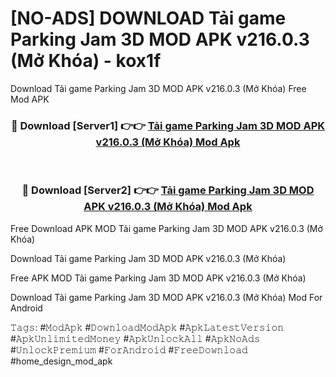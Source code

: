# [NO-ADS] DOWNLOAD Tải game Parking Jam 3D MOD APK v216.0.3 (Mở Khóa) - kox1f
Download Tải game Parking Jam 3D MOD APK v216.0.3 (Mở Khóa) Free Mod APK

<div align="center">
<h3>🔴 Download [Server1] 👉👉 <a href="https://apk-comot.site?title=Tải_game_Parking_Jam_3D_MOD_APK_v216.0.3_(Mở_Khóa)">Tải game Parking Jam 3D MOD APK v216.0.3 (Mở Khóa) Mod Apk</a></h3><br>

<h3>🔴 Download [Server2] 👉👉 <a href="https://apk-comot.site?title=Tải_game_Parking_Jam_3D_MOD_APK_v216.0.3_(Mở_Khóa)">Tải game Parking Jam 3D MOD APK v216.0.3 (Mở Khóa) Mod Apk</a></h3>
</div>


Free Download APK MOD Tải game Parking Jam 3D MOD APK v216.0.3 (Mở Khóa)

Download Tải game Parking Jam 3D MOD APK v216.0.3 (Mở Khóa) 

Free APK MOD Tải game Parking Jam 3D MOD APK v216.0.3 (Mở Khóa) 

Download Tải game Parking Jam 3D MOD APK v216.0.3 (Mở Khóa) Mod For Android

𝚃𝚊𝚐𝚜: #𝙼𝚘𝚍𝙰𝚙𝚔 #𝙳𝚘𝚠𝚗𝚕𝚘𝚊𝚍𝙼𝚘𝚍𝙰𝚙𝚔 #𝙰𝚙𝚔𝙻𝚊𝚝𝚎𝚜𝚝𝚅𝚎𝚛𝚜𝚒𝚘𝚗 #𝙰𝚙𝚔𝚄𝚗𝚕𝚒𝚖𝚒𝚝𝚎𝚍𝙼𝚘𝚗𝚎𝚢 #𝙰𝚙𝚔𝚄𝚗𝚕𝚘𝚌𝚔𝙰𝚕𝚕 #𝙰𝚙𝚔𝙽𝚘𝙰𝚍𝚜 #𝚄𝚗𝚕𝚘𝚌𝚔𝙿𝚛𝚎𝚖𝚒𝚞𝚖 #𝙵𝚘𝚛𝙰𝚗𝚍𝚛𝚘𝚒𝚍 #𝙵𝚛𝚎𝚎𝙳𝚘𝚠𝚗𝚕𝚘𝚊𝚍 #home_design_mod_apk